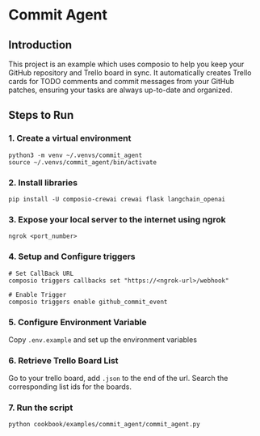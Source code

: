 # Commit Agent

## Introduction
This project is an example which uses composio to help you keep your GitHub repository and Trello board in sync. 
It automatically creates Trello cards for TODO comments and commit messages from your GitHub patches, ensuring your tasks are always 
up-to-date and organized.

## Steps to Run
### 1. Create a virtual environment
```shell
python3 -m venv ~/.venvs/commit_agent
source ~/.venvs/commit_agent/bin/activate
```
### 2. Install libraries
```shell
pip install -U composio-crewai crewai flask langchain_openai
```
### 3. Expose your local server to the internet using ngrok
```shell
ngrok <port_number>
```
### 4. Setup and Configure triggers
```shell
# Set CallBack URL 
composio triggers callbacks set "https://<ngrok-url>/webhook"

# Enable Trigger
composio triggers enable github_commit_event
```
### 5. Configure Environment Variable
Copy `.env.example` and set up the environment variables
### 6. Retrieve Trello Board List
Go to your trello board, add `.json` to the end of the url. Search the corresponding list ids for the boards.
### 7. Run the script
```shell
python cookbook/examples/commit_agent/commit_agent.py
```
